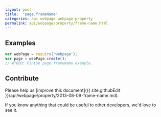 ```yaml
---
layout: post
title:  "page.frameName"
categories: api webpage webpage-property
permalink: api/webpage/property/frame-name.html
---
```


## Examples

```javascript
var webPage = require('webpage');
var page = webPage.create();
// @TODO: Finish page.frameName example.
```

## Contribute

Please help us [improve this document]({{ site.githubEdit }}/api/webpage/property/2013-08-09-frame-name.md).

If you know anything that could be useful to other developers, we'd love to see it.


